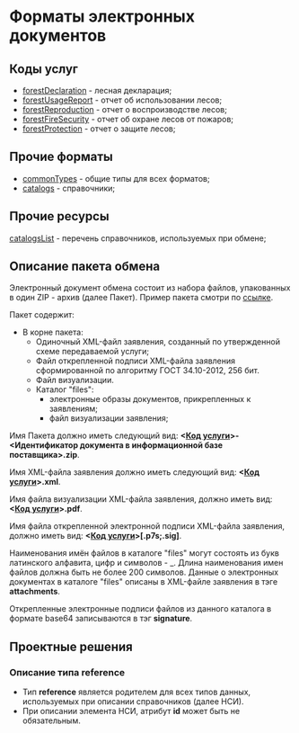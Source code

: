 # Форматы электронных документов

## Коды услуг
* [forestDeclaration](https://github.com/FGISLK/DigitalDocumentFormats/tree/main/forestDeclaration) - лесная декларация;
* [forestUsageReport](https://github.com/FGISLK/DigitalDocumentFormats/tree/main/forestUsageReport) - отчет об использовании лесов;
* [forestReproduction](https://github.com/FGISLK/DigitalDocumentFormats/tree/main/forestReproduction) - отчет о воспроизводстве лесов; 
* [forestFireSecurity](https://github.com/FGISLK/DigitalDocumentFormats/tree/main/forestFireSecurity) - отчет об охране лесов от пожаров;
* [forestProtection](https://github.com/FGISLK/DigitalDocumentFormats/tree/main/forestProtection) - отчет о защите лесов;

## Прочие форматы
* [сommonTypes](https://github.com/FGISLK/DigitalDocumentFormats/tree/main/commonTypes) - общие типы для всех форматов;
* [catalogs](https://github.com/FGISLK/DigitalDocumentFormats/tree/main/catalogs) - справочники;

## Прочие ресурсы
[catalogsList](https://github.com/FGISLK/DigitalDocumentFormats/tree/main/catalogsList) - перечень справочников, используемых при обмене;

## Описание пакета обмена
Электронный документ обмена состоит из набора файлов, упакованных в один ZIP - архив (далее Пакет). Пример пакета смотри по [ссылке](https://github.com/FGISLK/DigitalDocumentFormats/blob/main/forestDeclaration/3.0/forestDeclaration-000000004_00037.zip?raw=true).

Пакет содержит:
- В корне пакета:
    - Одиночный XML-файл заявления, созданный по утвержденной схеме передаваемой услуги;
    - Файл открепленной подписи XML-файла заявления сформированной по алгоритму ГОСТ 34.10-2012, 256 бит.
    - Файл визуализации.
    - Каталог "files":
        - электронные образы документов, прикрепленных к заявлениям;
        - файл визуализации заявления;

Имя Пакета должно иметь следующий вид: **<[Код услуги](#%D0%BA%D0%BE%D0%B4%D1%8B-%D1%83%D1%81%D0%BB%D1%83%D0%B3)>-<Идентификатор документа в информационной базе поставщика>.zip**.

Имя XML-файла заявления должно иметь следующий вид: **<[Код услуги](#%D0%BA%D0%BE%D0%B4%D1%8B-%D1%83%D1%81%D0%BB%D1%83%D0%B3)>.xml**.

Имя файла визуализации XML-файла заявления, должно иметь вид: **<[Код услуги](#%D0%BA%D0%BE%D0%B4%D1%8B-%D1%83%D1%81%D0%BB%D1%83%D0%B3)>.pdf**.

Имя файла открепленной электронной подписи XML-файла заявления, должно иметь вид: **<[Код услуги](#%D0%BA%D0%BE%D0%B4%D1%8B-%D1%83%D1%81%D0%BB%D1%83%D0%B3)>[.p7s;.sig]**.

Наименования имён файлов в каталоге "files" могут состоять из букв латинского алфавита, цифр и символов - _. Длина наименования имен файлов должна быть не более 200 символов.
Данные о электронных документах в каталоге "files" описаны в XML-файле заявления в тэге **attachments**.

Открепленные электронные подписи файлов из данного каталога в формате base64 записываются в тэг **signature**.

## Проектные решения
### Описание типа reference
* Тип **reference** является родителем для всех типов данных, используемых при описании справочников (далее НСИ).
* При описании элемента НСИ, атрибут **id** может быть не обязательным.
